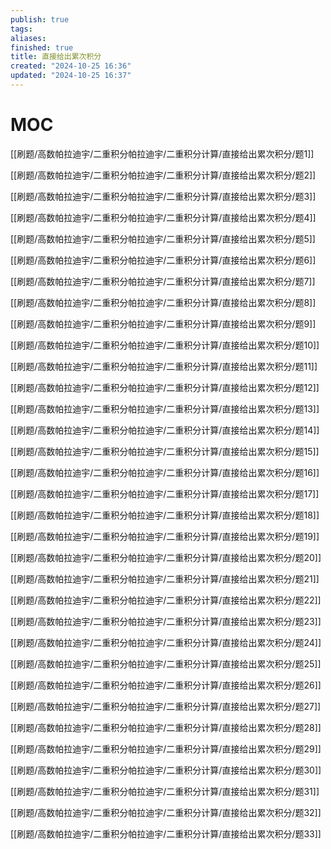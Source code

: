 ```yaml
---
publish: true
tags: 
aliases: 
finished: true
title: 直接给出累次积分
created: "2024-10-25 16:36"
updated: "2024-10-25 16:37"
---
```

# MOC

[[刷题/高数帕拉迪宇/二重积分帕拉迪宇/二重积分计算/直接给出累次积分/题1]]

[[刷题/高数帕拉迪宇/二重积分帕拉迪宇/二重积分计算/直接给出累次积分/题2]]

[[刷题/高数帕拉迪宇/二重积分帕拉迪宇/二重积分计算/直接给出累次积分/题3]]

[[刷题/高数帕拉迪宇/二重积分帕拉迪宇/二重积分计算/直接给出累次积分/题4]]

[[刷题/高数帕拉迪宇/二重积分帕拉迪宇/二重积分计算/直接给出累次积分/题5]]

[[刷题/高数帕拉迪宇/二重积分帕拉迪宇/二重积分计算/直接给出累次积分/题6]]

[[刷题/高数帕拉迪宇/二重积分帕拉迪宇/二重积分计算/直接给出累次积分/题7]]

[[刷题/高数帕拉迪宇/二重积分帕拉迪宇/二重积分计算/直接给出累次积分/题8]]

[[刷题/高数帕拉迪宇/二重积分帕拉迪宇/二重积分计算/直接给出累次积分/题9]]

[[刷题/高数帕拉迪宇/二重积分帕拉迪宇/二重积分计算/直接给出累次积分/题10]]

[[刷题/高数帕拉迪宇/二重积分帕拉迪宇/二重积分计算/直接给出累次积分/题11]]

[[刷题/高数帕拉迪宇/二重积分帕拉迪宇/二重积分计算/直接给出累次积分/题12]]

[[刷题/高数帕拉迪宇/二重积分帕拉迪宇/二重积分计算/直接给出累次积分/题13]]

[[刷题/高数帕拉迪宇/二重积分帕拉迪宇/二重积分计算/直接给出累次积分/题14]]

[[刷题/高数帕拉迪宇/二重积分帕拉迪宇/二重积分计算/直接给出累次积分/题15]]

[[刷题/高数帕拉迪宇/二重积分帕拉迪宇/二重积分计算/直接给出累次积分/题16]]

[[刷题/高数帕拉迪宇/二重积分帕拉迪宇/二重积分计算/直接给出累次积分/题17]]

[[刷题/高数帕拉迪宇/二重积分帕拉迪宇/二重积分计算/直接给出累次积分/题18]]

[[刷题/高数帕拉迪宇/二重积分帕拉迪宇/二重积分计算/直接给出累次积分/题19]]

[[刷题/高数帕拉迪宇/二重积分帕拉迪宇/二重积分计算/直接给出累次积分/题20]]

[[刷题/高数帕拉迪宇/二重积分帕拉迪宇/二重积分计算/直接给出累次积分/题21]]

[[刷题/高数帕拉迪宇/二重积分帕拉迪宇/二重积分计算/直接给出累次积分/题22]]

[[刷题/高数帕拉迪宇/二重积分帕拉迪宇/二重积分计算/直接给出累次积分/题23]]

[[刷题/高数帕拉迪宇/二重积分帕拉迪宇/二重积分计算/直接给出累次积分/题24]]

[[刷题/高数帕拉迪宇/二重积分帕拉迪宇/二重积分计算/直接给出累次积分/题25]]

[[刷题/高数帕拉迪宇/二重积分帕拉迪宇/二重积分计算/直接给出累次积分/题26]]

[[刷题/高数帕拉迪宇/二重积分帕拉迪宇/二重积分计算/直接给出累次积分/题27]]

[[刷题/高数帕拉迪宇/二重积分帕拉迪宇/二重积分计算/直接给出累次积分/题28]]

[[刷题/高数帕拉迪宇/二重积分帕拉迪宇/二重积分计算/直接给出累次积分/题29]]

[[刷题/高数帕拉迪宇/二重积分帕拉迪宇/二重积分计算/直接给出累次积分/题30]]

[[刷题/高数帕拉迪宇/二重积分帕拉迪宇/二重积分计算/直接给出累次积分/题31]]

[[刷题/高数帕拉迪宇/二重积分帕拉迪宇/二重积分计算/直接给出累次积分/题32]]

[[刷题/高数帕拉迪宇/二重积分帕拉迪宇/二重积分计算/直接给出累次积分/题33]]

